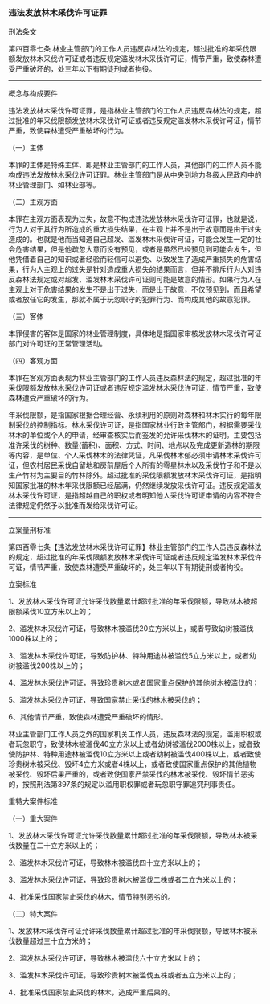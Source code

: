 ### 违法发放林木采伐许可证罪

 刑法条文 

第四百零七条 林业主管部门的工作人员违反森林法的规定，超过批准的年采伐限额发放林木采伐许可证或者违反规定滥发林木采伐许可证，情节严重，致使森林遭受严重破坏的，处三年以下有期徒刑或者拘役。

----

 概念与构成要件 

违法发放林木采伐许可证罪，是指林业主管部门的工作人员违反森林法的规定，超过批准的年采伐限额发放林木采伐许可证或者违反规定滥发林木采伐许可证，情节严重，致使森林遭受严重破坏的行为。

（一）主体

本罪的主体是特殊主体、即是林业主管部门的工作人员，其他部门的工作人员不能构成违法发放林木采伐许可证罪。林业主管部门是从中央到地力各级人民政府中的林业管理部门、如林业部等。

（二）主观方面

本罪在主观方面表现为过失，故意不构成违法发放林木采伐许可证罪，也就是说，行为人对于其行为所造成的重大损失结果，在主观上并不是出于故意而是由于过失造成的。也就是他而当知道自己超发、滥发林木采伐许可证，可能会发生一定的社会危害结果，但是他疏忽大意而没有预见，或者是虽然已经预见到可能会发生，但他凭借着自己的知识或者经验而轻信可以避免、以致发生了造成严重损失的危害结果，行为人主观上的过失是针对造成重大损失的结果而言，但并不排斥行为人对违反森林法规定或对超发、滥发林木采伐许可证则可能是故意的情形。如果行为人在主观上对于危害结果的发生不是出于过失，而是出于故意，不仅预见到，而且希望或者放任它的发生，那就不属于玩忽职守的犯罪行为、而构成其他的故意犯罪。

（三）客体

本罪侵害的客体是国家的林业管理制度，具体地是指国家审核发放林木采伐许可证部门对许可证的正常管理活动。

（四）客观方面

本罪在客观方面表现为林业主管部门的工作人员违反森林法的规定，超过批准的年采伐限额发放林木采伐许可证或者违反规定滥发林木采伐许可证，情节严重，致使森林遭受严重破坏的行为。

年采伐限额，是指国家根据合理经营、永续利用的原则对森林和林木实行的每年限制采伐的控制指标。林木采伐许可证，是指国家林业行政主管部门，根据需要采伐林木的单位或个人的申请，经审查核实后而签发的允许采伐林木的证明。主要包括准许采伐的树种、数量(蓄积)、面积、方式、时间、地点以及完成更新造林的期限等内容，是单位、个人采伐林木的法律凭证，凡采伐林木郁必须申请林木采伐许可证，但农村居民采伐自留地和房前屋后个人所有的零星林木以及采伐竹子和不是以生产竹材为主要目的竹林除外。超过批准的采伐限额发放林木采伐许可证，是指明知国家批准的林木年采伐限额已经届满，仍然继续发放采伐许可证。违反规定滥发林木采伐许可证，是指超越自己的职权或者明知他人采伐许可证申请的内容不符合法律规定仍然予以批准而发给采伐许可证。

----

 立案量刑标准 

第四百零七条【违法发放林木采伐许可证罪】林业主管部门的工作人员违反森林法的规定，超过批准的年采伐限额发放林木采伐许可证或者违反规定滥发林木采伐许可证，情节严重，致使森林遭受严重破坏的，处三年以下有期徒刑或者拘役。

立案标准

1、发放林木采伐许可证允许采伐数量累计超过批准的年采伐限额，导致林木被超限额采伐10立方米以上的；

2、滥发林木采伐许可证，导致林木被滥伐20立方米以上，或者导致幼树被滥伐1000株以上的；

3、滥发林木采伐许可证，导致防护林、特种用途林被滥伐5立方米以上，或者幼树被滥伐200株以上的；

4、滥发林木采伐许可证，导致珍贵树木或者国家重点保护的其他树木被滥伐的；

5、滥发林木采伐许可证，导致国家禁止采伐的林木被采伐的；

6、其他情节严重，致使森林遭受严重破坏的情形。

林业主管部门工作人员之外的国家机关工作人员，违反森林法的规定，滥用职权或者玩忽职守，致使林木被滥伐40立方米以上或者幼树被滥伐2000株以上，或者致使防护林、特种用途林被滥伐10立方米以上或者幼树被滥伐400株以上，或者致使珍贵树木被采伐、毁坏4立方米或者4株以上，或者致使国家重点保护的其他植物被采伐、毁坏后果严重的，或者致使国家严禁采伐的林木被采伐、毁坏情节恶劣的，按照刑法第397条的规定以滥用职权罪或者玩忽职守罪追究刑事责任。

重特大案件标准

（一）重大案件

1、发放林木采伐许可证允许采伐数量累计超过批准的年采伐限额，导致林木被采伐数量在二十立方米以上的；

2、滥发林木采伐许可证，导致林木被滥伐四十立方米以上的；

3、滥发林木采伐许可证，导致珍贵树木被滥伐二株或者二立方米以上的；

4、批准采伐国家禁止采伐的林木，情节特别恶劣的。

（二）特大案件

1、发放林木采伐许可证允许采伐数量累计超过批准的年采伐限额，导致林木被采伐数量超过三十立方米的；

2、滥发林木采伐许可证，导致林木被滥伐六十立方米以上的；

3、滥发林木采伐许可证，导致珍贵树木被滥伐五株或者五立方米以上的；

4、批准采伐国家禁止采伐的林木，造成严重后果的。